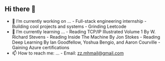 ## Hi there 👋

- 🔭 I’m currently working on ...
      - Full-stack engineering internship
      - Building cool projects and systems
      - Grinding Leetcode
- 🌱 I’m currently learning ...
      - Reading TCP/IP Illustrated Volume 1 By W. Richard Stevens
      - Reading Inside The Machine By Jon Stokes
      - Reading Deep Learning By Ian Goodfellow, Yoshua Bengio, and Aaron Courville
      - Gaining Azure certifications
- 📫 How to reach me: ...
      - Email: zz.mhmail@gmail.com
